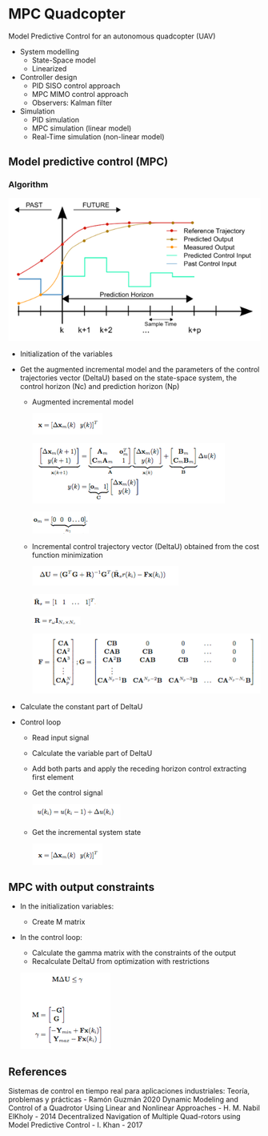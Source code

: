 # MPC Quadcopter
Model Predictive Control for an autonomous quadcopter (UAV)

* System modelling
	* State-Space model
	* Linearized
* Controller design
	* PID SISO control approach
	* MPC MIMO control approach
	* Observers: Kalman filter
* Simulation
	* PID simulation
	* MPC simulation (linear model)
	* Real-Time simulation (non-linear model)


## Model predictive control (MPC)
### Algorithm	
![](img/mpc.png)

* Initialization of the variables
* Get the augmented incremental model and the parameters of the control trajectories vector (DeltaU) based on the state-space system, the control horizon (Nc) and prediction horizon (Np) 
  * Augmented incremental model
  
	![](img/states_vector.png)
	
	![](img/ss_model.png)
	
	![](img/om.png)

  * Incremental control trajectory vector (DeltaU) obtained from the cost function minimization
  
  	![](img/DeltaU.png)	
	
	![](img/Rs.png) 
	
	![](img/R.png)
	
	![](img/F_G.png)
	
* Calculate the constant part of DeltaU

* Control loop

	* Read input signal 
	* Calculate the variable part of DeltaU
	* Add both parts and apply the receding horizon control extracting first element
	* Get the control signal
	
		![](img/uk.png)
		
	* Get the incremental system state
	
		![](img/states_vector.png)	


## MPC with output constraints

* In the initialization variables: 

	* Create M matrix
	
* In the control loop: 

	* Calculate the gamma matrix with the constraints of the output	
	* Recalculate DeltaU from optimization with restrictions
	
	![](img/constraints.png)


## References
Sistemas de control en tiempo real para aplicaciones industriales: Teoría, problemas y prácticas - Ramón Guzmán 2020
Dynamic Modeling and Control of a Quadrotor Using Linear and Nonlinear Approaches - H. M. Nabil ElKholy - 2014
Decentralized Navigation of Multiple Quad-rotors using Model Predictive Control - I. Khan - 2017
